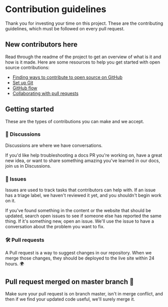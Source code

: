 # Contribution guidelines 

Thank you for investing your time on this project. These are the contributing guidelines, which must be followed on every pull request.

## New contributors here

Read through the readme of the project to get an overview of what is it and how is it made. Here are some resources to help you get started with open source contributions:

- [Finding ways to contribute to open source on GitHub](https://docs.github.com/en/get-started/exploring-projects-on-github/finding-ways-to-contribute-to-open-source-on-github)
- [Set up Git](https://docs.github.com/en/get-started/quickstart/set-up-git)
- [GitHub flow](https://docs.github.com/en/get-started/quickstart/github-flow)
- [Collaborating with pull requests](https://docs.github.com/en/github/collaborating-with-pull-requests)

## Getting started

These are the types of contributions you can make and we accept.

### :mega: Discussions
Discussions are where we have conversations.

If you'd like help troubleshooting a docs PR you're working on, have a great new idea, or want to share something amazing you've learned in our docs, join us in Discussions.

### :lady_beetle: Issues
Issues are used to track tasks that contributors can help with. If an issue has a triage label, we haven't reviewed it yet, and you shouldn't begin work on it.

If you've found something in the content or the website that should be updated, search open issues to see if someone else has reported the same thing. If it's something new, open an issue. We'll use the issue to have a conversation about the problem you want to fix.

### :hammer_and_wrench: Pull requests
A Pull request is a way to suggest changes in our repository. When we merge those changes, they should be deployed to the live site within 24 hours. :earth_africa:

## Pull request merged on master branch 🎉

Make sure your pull request is on branch master, isn't in merge conflict, and then if we find your updated code useful, we'll surely merge it.
